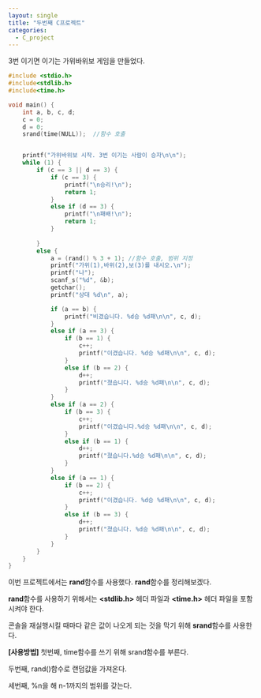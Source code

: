 ```yaml
---
layout: single
title: "두번째 C프로젝트"
categories:
  - C_project
---
```


3번 이기면 이기는 가위바위보 게임을 만들었다.

```c
#include <stdio.h>
#include<stdlib.h>
#include<time.h>

void main() {
	int a, b, c, d;
	c = 0;
	d = 0;
	srand(time(NULL));  //함수 호출


	printf("가위바위보 시작. 3번 이기는 사람이 승자\n\n");
	while (1) {
		if (c == 3 || d == 3) {
			if (c == 3) {
				printf("\n승리!\n");
				return 1;
			}
			else if (d == 3) {
				printf("\n패배!\n");
				return 1;
			}
			
		}
		else {
			a = (rand() % 3 + 1); //함수 호출, 범위 지정
			printf("가위(1),바위(2),보(3)를 내시오.\n");
			printf("나");
			scanf_s("%d", &b);
			getchar();
			printf("상대 %d\n", a);

			if (a == b) {
				printf("비겼습니다. %d승 %d패\n\n", c, d);
			}
			else if (a == 3) {
				if (b == 1) {
					c++;
					printf("이겼습니다. %d승 %d패\n\n", c, d);
				}
				else if (b == 2) {
					d++;
					printf("졌습니다. %d승 %d패\n\n", c, d);
				}
			}
			else if (a == 2) {
				if (b == 3) {
					c++;
					printf("이겼습니다.%d승 %d패\n\n", c, d);
				}
				else if (b == 1) {
					d++;
					printf("졌습니다.%d승 %d패\n\n", c, d);
				}
			}
			else if (a == 1) {
				if (b == 2) {
					c++;
					printf("이겼습니다. %d승 %d패\n\n", c, d);
				}
				else if (b == 3) {
					d++;
					printf("졌습니다. %d승 %d패\n\n", c, d);
				}
			}
		}
	}
}
```

이번 프로젝트에서는 **rand**함수를 사용했다. **rand**함수를 정리해보겠다.

**rand**함수를 사용하기 위해서는 **<stdlib.h>** 헤더 파일과 **<time.h>** 헤더 파일을 포함시켜야 한다.



콘솔을 재실행시킬 때마다 같은 값이 나오게 되는 것을 막기 위해 **srand**함수를 사용한다.


**[사용방법]**
첫번째, time함수를 쓰기 위해 srand함수를 부른다.

두번째, rand()함수로 랜덤값을 가져온다.

세번째, %n을 해 n-1까지의 범위를 갖는다.

